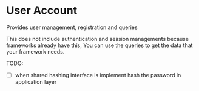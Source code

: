 # User Account

Provides user management, registration and queries

This does not include authentication and session managements because
frameworks already have this, You can use the queries to get the data
that your framework needs. 

TODO:
- [ ] when shared hashing interface is implement hash the password in application layer